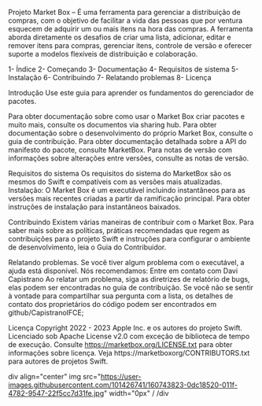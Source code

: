 Projeto Market Box – É uma ferramenta para gerenciar a distribuição de compras, com o objetivo de facilitar a vida das pessoas que por ventura esquecem de adquirir um ou mais itens na hora das compras. A ferramenta aborda diretamente os desafios de criar uma lista, adicionar, editar e remover itens para compras, gerenciar itens, controle de versão e oferecer suporte a modelos flexíveis de distribuição e colaboração. 

1- Índice
2- Começando
3- Documentação
4- Requisitos de sistema
5- Instalação
6- Contribuindo
7- Relatando problemas
8- Licença

Introdução Use este guia para aprender os fundamentos do gerenciador de pacotes.

Para obter documentação sobre como usar o Market Box criar pacotes e muito mais, consulte os documentos via sharing hub. Para obter documentação sobre o desenvolvimento do próprio Market Box, consulte o guia de contribuição. Para obter documentação detalhada sobre a API do manifesto do pacote, consulte MarketBox. Para notas de versão com informações sobre alterações entre versões, consulte as notas de versão.

Requisitos do sistema Os requisitos do sistema do MarketBox são os mesmos do Swift e compatíveis com as versões mais atualizadas.
Instalação: O Market Box é um executável incluindo instantâneos para as versões mais recentes criadas a partir da ramificação principal. Para obter instruções de instalação para instantâneos baixados.

Contribuindo Existem várias maneiras de contribuir com o Market Box. Para saber mais sobre as políticas, práticas recomendadas que regem as contribuições para o projeto Swift e instruções para configurar o ambiente de desenvolvimento, leia o Guia do Contribuidor.

Relatando problemas. Se você tiver algum problema com o executável, a ajuda está disponível. Nós recomendamos: Entre em contato com Davi Capistrano 
Ao relatar um problema, siga as diretrizes de relatório de bugs, elas podem ser encontradas no guia de contribuição. Se você não se sentir à vontade para compartilhar sua pergunta com a lista, os detalhes de contato dos proprietários do código podem ser encontrados em github/CapistranoIFCE; 

Licença Copyright 2022 - 2023 Apple Inc. e os autores do projeto Swift. Licenciado sob Apache License v2.0 com exceção de biblioteca de tempo de execução. Consulte https://marketbox.org/LICENSE.txt para obter informações sobre licença. Veja https://marketboxorg/CONTRIBUTORS.txt para autores de projetos Swift.

div align="center"
img src="https://user-images.githubusercontent.com/101426741/160743823-0dc18520-011f-4782-9547-22f5cc7d31fe.jpg" width="0px" /
/div
